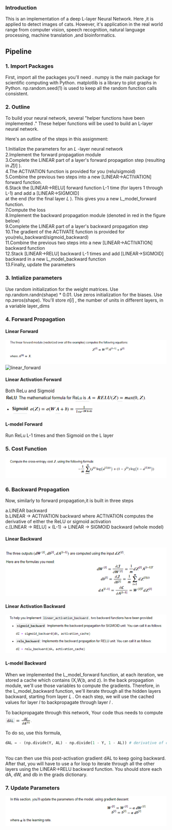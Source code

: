 ### Introduction

This is an implementation of a  deep L-layer Neural Network. Here ,it is applied to detect images of cats. However, it's application in the real world range from computer vision, speech recognition, natural language processing, machine translation ,and bioinformatics.

## Pipeline
### 1. Import Packages
First, import all the packages you'll need .
numpy is the main package for scientific computing with Python.
matplotlib is a library to plot graphs in Python.
np.random.seed(1) is used to keep all the random function calls consistent.

### 2. Outline 
To build your neural network, several "helper functions have been implemented ." These helper functions will be used to build an L-layer neural network.

 Here's an outline of the steps in this assignment:


1.Initialize the parameters for an  𝐿 -layer neural network </br>
2.Implement the forward propagation module </br>
3.Complete the LINEAR part of a layer's forward propagation step (resulting in  𝑍[𝑙] ).</br>
4.The ACTIVATION function is provided for you (relu/sigmoid)</br>
5.Combine the previous two steps into a new [LINEAR->ACTIVATION] forward function.</br>
6.Stack the [LINEAR->RELU] forward function L-1 time (for layers 1 through L-1) and add a [LINEAR->SIGMOID]</br>at the end (for the final layer  𝐿 ). This gives you a new L_model_forward function.</br>
7.Compute the loss</br>
8.Implement the backward propagation module (denoted in red in the figure below)</br>
9.Complete the LINEAR part of a layer's backward propagation step</br>
10.The gradient of the ACTIVATE function is provided for you(relu_backward/sigmoid_backward)</br>
11.Combine the previous two steps into a new [LINEAR->ACTIVATION] backward function</br>
12.Stack [LINEAR->RELU] backward L-1 times and add [LINEAR->SIGMOID] backward in a new L_model_backward function</br>
13.Finally, update the parameters</br>



### 3. Intialize parameters

Use random initialization for the weight matrices. Use np.random.randn(shape) * 0.01.
Use zeros initialization for the biases. Use np.zeros(shape).
You'll store  𝑛[𝑙] , the number of units in different layers, in a variable layer_dims

### 4. Forward Propagation
#### Linear Forward
![](linear_forward.png)
![linear_forward](https://user-images.githubusercontent.com/54888024/137615043-9cd01915-f683-4363-851c-abcbbd7cfc4f.PNG)

#### Linear Activation Forward
Both ReLu and Sigmoid </br>
![relu](relu.PNG) </br>
![sigmoid](sigmoid.PNG) </br>

#### L-model Forward

Run ReLu L-1 times and then Sigmoid on the L layer

### 5. Cost Function
![cost function](cost_function.PNG)

### 6. Backward Propagation
Now, similarly to forward propagation,it is built in three steps

a.LINEAR backward  </br>
b.LINEAR -> ACTIVATION backward where ACTIVATION computes the derivative of either the ReLU or sigmoid activation </br>
c.[LINEAR -> RELU]  ×  (L-1) -> LINEAR -> SIGMOID backward (whole model) </br>
#### Linear Backward
![linear backward](linear_backward.PNG)
#### Linear Activation Backward
![linear activation backward](linear_activation_backward.PNG)

#### L-model Backward
When we implemented the L_model_forward function, at each iteration, we stored a cache which contains (X,W,b, and z). In the back propagation module, we'll use those variables to compute the gradients. Therefore, in the L_model_backward function, we'll iterate through all the hidden layers backward, starting from layer  𝐿 . On each step, we will use the cached values for layer  𝑙  to backpropagate through layer  𝑙 .</br>

To backpropagate through this network, Your code thus needs to compute </br>
![dAL](dAl.PNG) </br>
To do so, use this formula, </br>
``` python
dAL = - (np.divide(Y, AL) - np.divide(1 - Y, 1 - AL)) # derivative of cost with respect to AL
```
</br>You can then use this post-activation gradient dAL to keep going backward. After that, you will have to use a for loop to iterate through all the other layers using the LINEAR->RELU backward function. You should store each dA, dW, and db in the grads dictionary.

### 7. Update Parameters
![Update Parameters](update_parameters.PNG) </br>